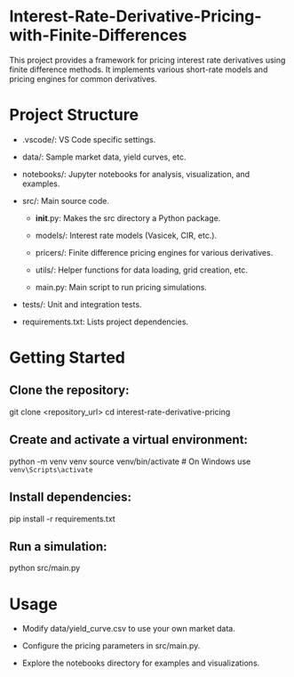 # Interest-Rate-Derivative-Pricing-with-Finite-Differences

This project provides a framework for pricing interest rate derivatives using finite difference methods. It implements various short-rate models and pricing engines for common derivatives.

# Project Structure

-   .vscode/: VS Code specific settings.

-   data/: Sample market data, yield curves, etc.

-   notebooks/: Jupyter notebooks for analysis, visualization, and examples.

-   src/: Main source code.

    -   __init__.py: Makes the src directory a Python package.

    -   models/: Interest rate models (Vasicek, CIR, etc.).

    -   pricers/: Finite difference pricing engines for various derivatives.

    -   utils/: Helper functions for data loading, grid creation, etc.

    -   main.py: Main script to run pricing simulations.

-   tests/: Unit and integration tests.

-   requirements.txt: Lists project dependencies.

# Getting Started

## Clone the repository:

git clone <repository_url>
cd interest-rate-derivative-pricing

## Create and activate a virtual environment:

python -m venv venv
source venv/bin/activate  # On Windows use `venv\Scripts\activate`

## Install dependencies:

pip install -r requirements.txt

## Run a simulation:

python src/main.py

# Usage
-   Modify data/yield_curve.csv to use your own market data.

-   Configure the pricing parameters in src/main.py.

-   Explore the notebooks directory for examples and visualizations.